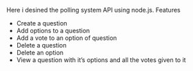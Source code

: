 Here i desined the polling system API using node.js.
Features
- Create a question 
- Add options to a question
- Add a vote to an option of question
- Delete a question 
- Delete an option 
- View a question with it’s options and all the votes given to it

